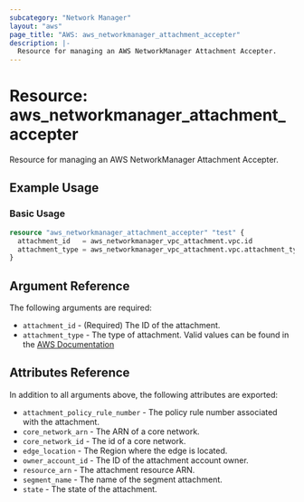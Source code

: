```yaml
---
subcategory: "Network Manager"
layout: "aws"
page_title: "AWS: aws_networkmanager_attachment_accepter"
description: |-
  Resource for managing an AWS NetworkManager Attachment Accepter.
---
```


# Resource: aws_networkmanager_attachment_accepter

Resource for managing an AWS NetworkManager Attachment Accepter.

## Example Usage

### Basic Usage

```terraform
resource "aws_networkmanager_attachment_accepter" "test" {
  attachment_id   = aws_networkmanager_vpc_attachment.vpc.id
  attachment_type = aws_networkmanager_vpc_attachment.vpc.attachment_type
}
```

## Argument Reference

The following arguments are required:

* `attachment_id` - (Required) The ID of the attachment.
* `attachment_type` - The type of attachment. Valid values can be found in the [AWS Documentation](https://docs.aws.amazon.com/networkmanager/latest/APIReference/API_ListAttachments.html#API_ListAttachments_RequestSyntax)

## Attributes Reference

In addition to all arguments above, the following attributes are exported:

* `attachment_policy_rule_number` - The policy rule number associated with the attachment.
* `core_network_arn` - The ARN of a core network.
* `core_network_id` - The id of a core network.
* `edge_location` - The Region where the edge is located.
* `owner_account_id` - The ID of the attachment account owner.
* `resource_arn` - The attachment resource ARN.
* `segment_name` - The name of the segment attachment.
* `state` - The state of the attachment.
